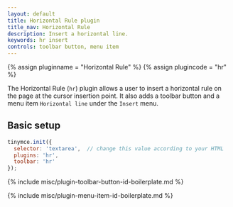 ```yaml
---
layout: default
title: Horizontal Rule plugin
title_nav: Horizontal Rule
description: Insert a horizontal line.
keywords: hr insert
controls: toolbar button, menu item
---
```


{% assign pluginname = "Horizontal Rule" %}
{% assign plugincode = "hr" %}

The Horizontal Rule (`hr`) plugin allows a user to insert a horizontal rule on the page at the cursor insertion point. It also adds a toolbar button and a menu item `Horizontal line` under the `Insert` menu.

## Basic setup

```js
tinymce.init({
  selector: 'textarea',  // change this value according to your HTML
  plugins: 'hr',
  toolbar: 'hr'
});
```

{% include misc/plugin-toolbar-button-id-boilerplate.md %}

{% include misc/plugin-menu-item-id-boilerplate.md %}